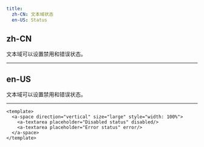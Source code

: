 ```yaml
title:
  zh-CN: 文本域状态
  en-US: Status
```

## zh-CN

文本域可以设置禁用和错误状态。

---

## en-US

文本域可以设置禁用和错误状态。

---

```vue
<template>
  <a-space direction="vertical" size="large" style="width: 100%">
    <a-textarea placeholder="Disabled status" disabled/>
    <a-textarea placeholder="Error status" error/>
  </a-space>
</template>
```
